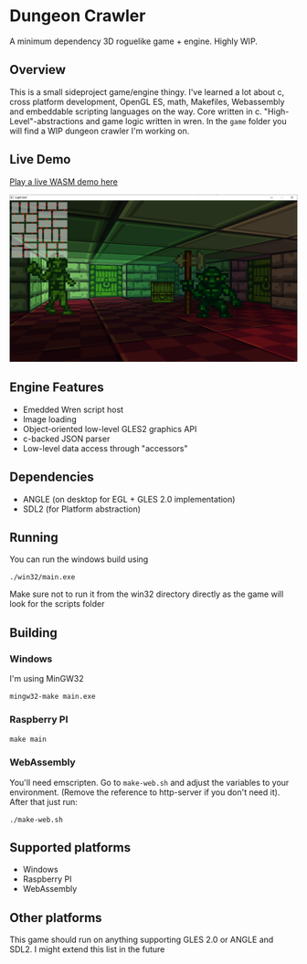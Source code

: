 # Dungeon Crawler

A minimum dependency 3D roguelike game + engine. Highly WIP.

## Overview
This is a small sideproject game/engine thingy. I've learned a lot about c, cross platform development, OpenGL ES, math, Makefiles, Webassembly and embeddable scripting languages on the way. Core written in c. "High-Level"-abstractions and game logic written in wren. In the `game` folder you will find a WIP dungeon crawler I'm working on.

## Live Demo

[Play a live WASM demo here](https://alexklingenbeck.de/share/rogue/2020-08-02/main.html)

![](assets/2020-08-02-19-07-46.png)


## Engine Features
* Emedded Wren script host
* Image loading
* Object-oriented low-level GLES2 graphics API
* c-backed JSON parser
* Low-level data access through "accessors"

## Dependencies

- ANGLE (on desktop for EGL + GLES 2.0 implementation)
- SDL2 (for Platform abstraction)

## Running

You can run the windows build using
```
./win32/main.exe
```
Make sure not to run it from the win32 directory directly as the game will look for the scripts folder

## Building
### Windows
I'm using MinGW32
```
mingw32-make main.exe
```
### Raspberry PI
```
make main
```
### WebAssembly
You'll need emscripten. Go to `make-web.sh` and adjust the variables to your environment. (Remove the reference to http-server if you don't need it). After that just run:

```
./make-web.sh
```

## Supported platforms

- Windows
- Raspberry PI
- WebAssembly

## Other platforms

This game should run on anything supporting GLES 2.0 or ANGLE and SDL2. I might extend this list in the future